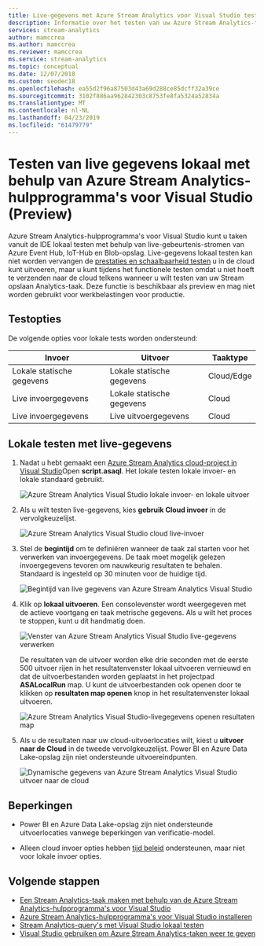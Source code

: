 ```yaml
---
title: Live-gegevens met Azure Stream Analytics voor Visual Studio test
description: Informatie over het testen van uw Azure Stream Analytics-taak lokaal via live streaminggegevens.
services: stream-analytics
author: mamccrea
ms.author: mamccrea
ms.reviewer: mamccrea
ms.service: stream-analytics
ms.topic: conceptual
ms.date: 12/07/2018
ms.custom: seodec18
ms.openlocfilehash: ea55d2f96a87503d43a69d288ce85dcff32a39ce
ms.sourcegitcommit: 3102f886aa962842303c8753fe8fa5324a52834a
ms.translationtype: MT
ms.contentlocale: nl-NL
ms.lasthandoff: 04/23/2019
ms.locfileid: "61479779"
---
```

# <a name="test-live-data-locally-using-azure-stream-analytics-tools-for-visual-studio-preview"></a>Testen van live gegevens lokaal met behulp van Azure Stream Analytics-hulpprogramma's voor Visual Studio (Preview)

Azure Stream Analytics-hulpprogramma's voor Visual Studio kunt u taken vanuit de IDE lokaal testen met behulp van live-gebeurtenis-stromen van Azure Event Hub, IoT-Hub en Blob-opslag. Live-gegevens lokaal testen kan niet worden vervangen de [prestaties en schaalbaarheid testen](stream-analytics-streaming-unit-consumption.md) u in de cloud kunt uitvoeren, maar u kunt tijdens het functionele testen omdat u niet hoeft te verzenden naar de cloud telkens wanneer u wilt testen van uw Stream opslaan Analytics-taak. Deze functie is beschikbaar als preview en mag niet worden gebruikt voor werkbelastingen voor productie.

## <a name="testing-options"></a>Testopties

De volgende opties voor lokale tests worden ondersteund:

|**Invoer**  |**Uitvoer**  |**Taaktype**  |
|---------|---------|---------|
|Lokale statische gegevens   |  Lokale statische gegevens   |   Cloud/Edge |
|Live invoergegevens   |  Lokale statische gegevens   |   Cloud |
|Live invoergegevens   |  Live uitvoergegevens   |   Cloud |

## <a name="local-testing-with-live-data"></a>Lokale testen met live-gegevens

1. Nadat u hebt gemaakt een [Azure Stream Analytics cloud-project in Visual Studio](stream-analytics-quick-create-vs.md)Open **script.asaql**. Het lokale testen lokale invoer- en lokale standaard gebruikt.

   ![Azure Stream Analytics Visual Studio lokale invoer- en lokale uitvoer](./media/stream-analytics-live-data-local-testing/stream-analytics-local-testing-local-input-output.png)

2. Als u wilt testen live-gegevens, kies **gebruik Cloud invoer** in de vervolgkeuzelijst.

   ![Azure Stream Analytics Visual Studio cloud live-invoer](./media/stream-analytics-live-data-local-testing/stream-analytics-local-testing-cloud-input.png)


3. Stel de **begintijd** om te definiëren wanneer de taak zal starten voor het verwerken van invoergegevens. De taak moet mogelijk gelezen invoergegevens tevoren om nauwkeurig resultaten te behalen. Standaard is ingesteld op 30 minuten voor de huidige tijd.

   ![Begintijd van live gegevens van Azure Stream Analytics Visual Studio](./media/stream-analytics-live-data-local-testing/stream-analytics-local-testing-cloud-input-start-time.png)

4. Klik op **lokaal uitvoeren**. Een consolevenster wordt weergegeven met de actieve voortgang en taak metrische gegevens. Als u wilt het proces te stoppen, kunt u dit handmatig doen. 

   ![Venster van Azure Stream Analytics Visual Studio live-gegevens verwerken](./media/stream-analytics-live-data-local-testing/stream-analytics-local-testing-cloud-input-process-window.png)

   De resultaten van de uitvoer worden elke drie seconden met de eerste 500 uitvoer rijen in het resultatenvenster lokaal uitvoeren vernieuwd en dat de uitvoerbestanden worden geplaatst in het projectpad **ASALocalRun** map. U kunt de uitvoerbestanden ook openen door te klikken op **resultaten map openen** knop in het resultatenvenster lokaal uitvoeren.

   ![Azure Stream Analytics Visual Studio-livegegevens openen resultaten map](./media/stream-analytics-live-data-local-testing/stream-analytics-local-testing-cloud-input-open-results-folder.png)

5. Als u de resultaten naar uw cloud-uitvoerlocaties wilt, kiest u **uitvoer naar de Cloud** in de tweede vervolgkeuzelijst. Power BI en Azure Data Lake-opslag zijn niet ondersteunde uitvoereindpunten.

   ![Dynamische gegevens van Azure Stream Analytics Visual Studio uitvoer naar de cloud](./media/stream-analytics-live-data-local-testing/stream-analytics-local-testing-cloud-output.png)
 
## <a name="limitations"></a>Beperkingen

* Power BI en Azure Data Lake-opslag zijn niet ondersteunde uitvoerlocaties vanwege beperkingen van verificatie-model.

* Alleen cloud invoer opties hebben [tijd beleid](stream-analytics-out-of-order-and-late-events.md) ondersteunen, maar niet voor lokale invoer opties.

## <a name="next-steps"></a>Volgende stappen

* [Een Stream Analytics-taak maken met behulp van de Azure Stream Analytics-hulpprogramma's voor Visual Studio](stream-analytics-quick-create-vs.md)
* [Azure Stream Analytics-hulpprogramma's voor Visual Studio installeren](stream-analytics-tools-for-visual-studio-install.md)
* [Stream Analytics-query's met Visual Studio lokaal testen](stream-analytics-vs-tools-local-run.md)
* [Visual Studio gebruiken om Azure Stream Analytics-taken weer te geven](stream-analytics-vs-tools.md)